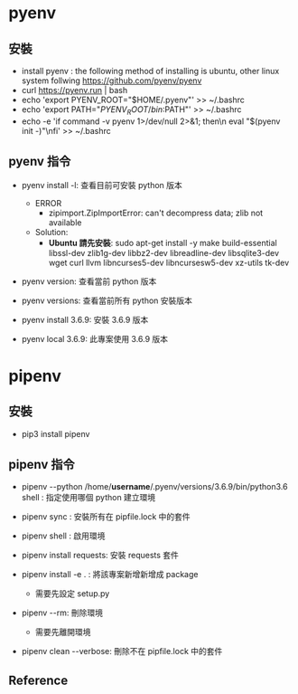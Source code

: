 # pyenv

## 安裝

- install pyenv : the following method of installing is ubuntu, other linux system follwing https://github.com/pyenv/pyenv
- curl https://pyenv.run | bash
- echo 'export PYENV_ROOT="$HOME/.pyenv"' >> ~/.bashrc
- echo 'export PATH="$PYENV_ROOT/bin:$PATH"' >> ~/.bashrc
- echo -e 'if command -v pyenv 1>/dev/null 2>&1; then\n  eval "$(pyenv init -)"\nfi' >> ~/.bashrc

## pyenv 指令

- pyenv install -l: 查看目前可安裝 python 版本
    - ERROR
        - zipimport.ZipImportError: can't decompress data; zlib not available
    - Solution:
        - **Ubuntu 請先安裝**: sudo apt-get install -y make build-essential libssl-dev zlib1g-dev libbz2-dev libreadline-dev libsqlite3-dev wget curl llvm libncurses5-dev libncursesw5-dev xz-utils tk-dev

- pyenv version: 查看當前 python 版本
- pyenv versions: 查看當前所有 python 安裝版本
- pyenv install 3.6.9: 安裝 3.6.9 版本
- pyenv local 3.6.9: 此專案使用 3.6.9 版本


# pipenv

## 安裝

- pip3 install pipenv

## pipenv 指令

- pipenv --python /home/**username**/.pyenv/versions/3.6.9/bin/python3.6 shell : 指定使用哪個 python 建立環境

- pipenv sync : 安裝所有在 pipfile.lock 中的套件

- pipenv shell : 啟用環境

- pipenv install requests: 安裝 requests 套件

- pipenv install -e . : 將該專案新增新增成 package
    - 需要先設定 setup.py

- pipenv --rm: 刪除環境
    - 需要先離開環境

- pipenv clean --verbose: 刪除不在 pipfile.lock 中的套件

## Reference

